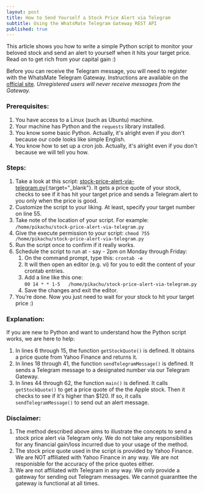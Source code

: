```yaml
---
layout: post
title: How to Send Yourself a Stock Price Alert via Telegram
subtitle: Using the WhatsMate Telegram Gateway REST API
published: true
---
```


This article shows you how to write a simple Python script to monitor your beloved stock and send an alert to yourself when it hits your target price. Read on to get rich from your capital gain :)


Before you can receive the Telegram message, you will need to register with the WhatsMate Telegram Gateway. Instructions are available on the [official site](http://www.whatsmate.net/telegram-gateway-api.html). *Unregistered users will never receive messages from the Gateway.*


### Prerequisites:

1. You have access to a Linux (such as Ubuntu) machine.
2. Your machine has Python and the `requests` library installed.
3. You know some basic Python. Actually, it's alright even if you don't because our code looks like simple English.
4. You know how to set up a cron job. Actually, it's alright even if you don't because we will tell you how.


### Steps:

1. Take a look at this script: [stock-price-alert-via-telegram.py](https://github.com/whatsmate/telegram-demos/blob/master/python/stock-price-alert-via-telegram.py){:target="_blank"}. It gets a price quote of your stock, checks to see if it has hit your target price and sends a Telegram alert to you only when the price is good.
2. Customize the script to your liking. At least, specify your target number on line 55.
3. Take note of the location of your script. For example: `/home/pikachu/stock-price-alert-via-telegram.py`
4. Give the execute permission to your script: `chmod 755 /home/pikachu/stock-price-alert-via-telegram.py`
5. Run the script once to confirm if it really works.
6. Schedule the script to run at - say - 2pm on Monday through Friday: 
   1. On the command prompt, type this: `crontab -e`
   2. It will then open an editor (e.g. vi) for you to edit the content of your crontab entries.
   3. Add a line like this one:  
      `00 14 * * 1-5   /home/pikachu/stock-price-alert-via-telegram.py`
   4. Save the changes and exit the editor.
7. You're done. Now you just need to wait for your stock to hit your target price :)


### Explanation:

If you are new to Python and want to understand how the Python script works, we are here to help:

1. In lines 6 through 15, the function `getStockQuote()` is defined. It obtains a price quote from Yahoo Finance and returns it.
2. In lines 18 through 41, the function `sendTelegramMessage()` is defined. It sends a Telegram message to a designated number via our Telegram Gateway.
3. In lines 44 through 62, the function `main()` is defined. It calls `getStockQuote()` to get a price quote of the the Apple stock. Then it checks to see if it's higher than $120. If so, it calls `sendTelegramMessage()` to send out an alert message.


### Disclaimer:

1. The method described above aims to illustrate the concepts to send a stock price alert via Telegram only. We do not take any responsibilities for any financial gain/loss incurred due to your usage of the method.
2. The stock price quote used in the script is provided by Yahoo Finance. We are NOT affiliated with Yahoo Finance in any way. We are not responisble for the accuracy of the price quotes either.
3. We are not affiliated with Telegram in any way. We only provide a gateway for sending out Telegram messages. We cannot guaranttee the gateway is functional at all times.

